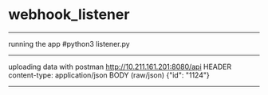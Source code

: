 # webhook_listener

---
running the app
#python3 listener.py

---
uploading data with postman
http://10.211.161.201:8080/api
HEADER
content-type: application/json
BODY (raw/json)
{"id": "1124"}

---
